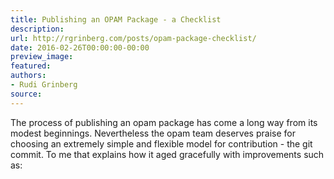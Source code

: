 ```yaml
---
title: Publishing an OPAM Package - a Checklist
description:
url: http://rgrinberg.com/posts/opam-package-checklist/
date: 2016-02-26T00:00:00-00:00
preview_image:
featured:
authors:
- Rudi Grinberg
source:
---
```


<p>The process of publishing an opam package has come a long way from its
modest beginnings. Nevertheless the opam team deserves praise for
choosing an extremely simple and flexible model for contribution - the
git commit. To me that explains how it aged gracefully with improvements
such as:</p>

